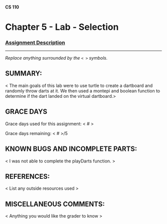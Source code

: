 #### CS 110
# Chapter 5 - Lab - Selection

### [Assignment Description](https://docs.google.com/document/d/1QfPsRfo1kZoQw4p0DhjxZskNfE0eLAV6Z6SgPSleDM4/edit?usp=sharing)

***

_Replace anything surrounded by the `< >` symbols._

## SUMMARY:
 < The main goals of this lab were to use turtle to create a dartboard and randomly throw darts at it. We then used a montepi and boolean function to determine if the dart landed on the virtual dartboard.>

## GRACE DAYS
Grace days used for this assignment: < # >

Grace days remaining: < # >/5

## KNOWN BUGS AND INCOMPLETE PARTS:
 < I was not able to complete the playDarts function.  >

## REFERENCES:
 < List any outside resources used >

## MISCELLANEOUS COMMENTS:
 < Anything you would like the grader to know >

